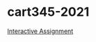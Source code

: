 # cart345-2021

[Interactive Assignment](https://tonylindorock.github.io/cart345-2021/Interactive/index.html)
